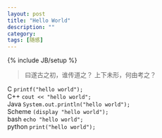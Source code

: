 ```yaml
---
layout: post
title: "Hello World"
description: ""
category: 
tags: [随感]
---
```

{% include JB/setup %}
>曰遂古之初，谁传道之？
>上下未形，何由考之？

C		`printf("hello world");`  
C++		`cout << "hello world";`   
Java	`System.out.println("hello world");`  
Scheme	`(display "hello world");`  
bash	`echo "hello world";`  
python	`print("hello world");`
